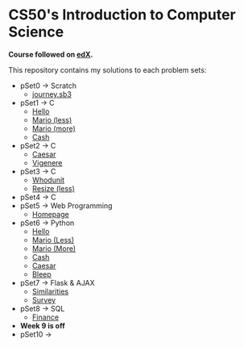 # CS50's Introduction to Computer Science

**Course followed on [edX](https://www.edx.org/course/cs50s-introduction-to-computer-science).**

This repository contains my solutions to each problem sets:

- pSet0 → Scratch
    - [journey.sb3](./pSet0/journey.sb3)
- pSet1 → C 
    - [Hello](./pSet1/hello/)
    - [Mario (less)](./pSet1/mario/less/)
    - [Mario (more)](./pSet1/mario/more/)
    - [Cash](./pSet1/cash/)
- pSet2 → C
    - [Caesar](./pSet2/caesar/)
    - [Vigenere](./pSet2/vigenere/)
- pSet3 → C
    - [Whodunit](./pSet3/whodunit/)
    - [Resize (less)](./pSet3/resize/less/)
- pSet4 → C
- pSet5 → Web Programming
    - [Homepage](./pSet5/homepage/)
- pSet6 → Python
    - [Hello](./pSet6/hello/)
    - [Mario (Less)](./pSet6/mario/less/)
    - [Mario (More)](./pSet6/mario/more/)
    - [Cash](./pSet6/cash/)
    - [Caesar](./pSet6/caesar/)
    - [Bleep](./pSet6/bleep/)
- pSet7 → Flask & AJAX
    - [Similarities](./pSet7/similarities/)
    - [Survey](./pSet7/survey/)
- pSet8 → SQL
    - [Finance](./pSet8/finance/)
- **Week 9 is off**
- pSet10 → 
